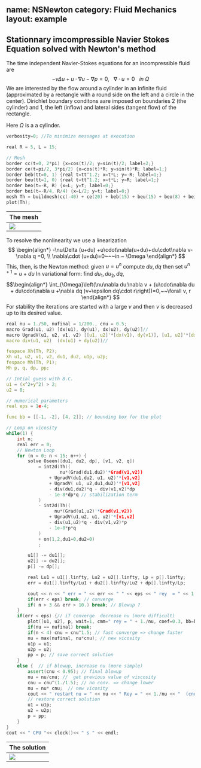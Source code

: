 name: NSNewton
category: Fluid Mechanics
layout: example
---

## Stationnary imcompressible Navier Stokes Equation solved with Newton's method 
The time independent Navier-Stokes equations for an incompressible fluid are
$$
-\nu\Delta u +u\cdot\nabla u -\nabla p =0,~~~\nabla\cdot u=0~~~in ~ \Omega
$$
We are interested by the flow around a cylinder in an infinite fluid (approximated by a rectangle with a round side on the left and a circle in the center).
Dirichlet boundary conditons aare imposed on boundaries 2 (the cylinder)  and 1, the left  (inflow) and lateral sides (tangent flow)  of the rectangle.

Here $\Omega$ is a a cylinder.
~~~c++
verbosity=0; //To minimize messages at execution

real R = 5, L = 15;

// Mesh
border cc(t=0, 2*pi) {x=cos(t)/2; y=sin(t)/2; label=2;}
border ce(t=pi/2, 3*pi/2) {x=cos(t)*R; y=sin(t)*R; label=1;}
border beb(tt=0, 1) {real t=tt^1.2; x=t*L; y=-R; label=1;}
border beu(tt=1, 0) {real t=tt^1.2; x=t*L; y=R; label=1;}
border beo(t=-R, R) {x=L; y=t; label=0;}
border bei(t=-R/4, R/4) {x=L/2; y=t; label=0;}
mesh Th = buildmesh(cc(-40) + ce(20) + beb(15) + beu(15) + beo(8) + bei(10));
plot(Th);
~~~~

| The mesh   |
| ---------- |
| ![][_mesh] |

To resolve the nonlinearity we use a linearization
$$
\begin{align*}
-\nu\Delta (u+du) +u\cdot\nabla(u+du)+du\cdot\nabla v-\nabla q =0,
\\
\nabla\cdot (u+du)=0~~~in ~ \Omega
\end{align*}
$$
This, then, is the Newton method:  given $u=u^n$ compute $du,dq$ then set $u^{n+1}=u+du$
In variational form: find $du_1,du_2,dq$,
$$\begin{align*}
\int_{\Omega}\left(\nu\nabla du:\nabla v + (u\cdot\nabla du + du\cdot\nabla u +\nabla dq )v+\epsilon dq\cdot r\right))=0,~~\forall v, r
\end{align*}
$$
For stability the iterations are started with a large $\nu$ and then $\nu$ is decreased up to its desired value.
~~~c++
real nu = 1./50, nufinal = 1/200., cnu = 0.5;
macro Grad(u1, u2) [dx(u1), dy(u1), dx(u2), dy(u2)]//
macro UgradV(u1, u2, v1, v2) [[u1, u2]'*[dx(v1), dy(v1)], [u1, u2]'*[dx(v2), dy(v2)] ]//
macro div(u1, u2)  (dx(u1) + dy(u2))//

fespace Xh(Th, P2);
Xh u1, u2, v1, v2, du1, du2, u1p, u2p;
fespace Mh(Th, P1);
Mh p, q, dp, pp;

// Intial guess with B.C.
u1 = (x^2+y^2) > 2;
u2 = 0;

// numerical parameters
real eps = 1e-4;

func bb = [[-1, -2], [4, 2]]; // bounding box for the plot

// Loop on vicosity
while(1) {
	int n;
	real err = 0;
	// Newton Loop
	for (n = 0; n < 15; n++) {
		solve Oseen([du1, du2, dp], [v1, v2, q])
			= int2d(Th)(
					nu*(Grad(du1,du2)'*Grad(v1,v2))
				+ UgradV(du1,du2, u1, u2)'*[v1,v2]
				+ UgradV( u1, u2,du1,du2)'*[v1,v2]
				- div(du1,du2)*q - div(v1,v2)*dp
				- 1e-8*dp*q // stabilization term
			)
			- int2d(Th)(
				  nu*(Grad(u1,u2)'*Grad(v1,v2))
				+ UgradV(u1,u2, u1, u2)'*[v1,v2]
				- div(u1,u2)*q - div(v1,v2)*p
				- 1e-8*p*q
			)
			+ on(1,2,du1=0,du2=0)
			;

		u1[] -= du1[];
		u2[] -= du2[];
		p[] -= dp[];

		real Lu1 = u1[].linfty, Lu2 = u2[].linfty, Lp = p[].linfty;
		err = du1[].linfty/Lu1 + du2[].linfty/Lu2 + dp[].linfty/Lp;

		cout << n << " err = " << err << " " << eps << " rey  = " << 1./nu << endl;
		if(err < eps) break; // converge
		if( n > 3 && err > 10.) break; // Blowup ?
	}
	if(err < eps) {// if converge  decrease nu (more difficult)
		plot([u1, u2], p, wait=1, cmm=" rey = " + 1./nu, coef=0.3, bb=bb);
		if(nu == nufinal) break;
		if(n < 4) cnu = cnu^1.5; // fast converge => change faster
		nu = max(nufinal, nu*cnu); // new vicosity
		u1p = u1;
		u2p = u2;
		pp = p; // save correct solution
	}
	else {  // if blowup, increase nu (more simple)
		assert(cnu < 0.95); // final blowup
		nu = nu/cnu; //  get previous value of viscosity
		cnu = cnu^(1./1.5); // no conv. => change lower
		nu = nu* cnu;  // new vicosity
		cout << " restart nu = " << nu << " Rey = " << 1./nu << "  (cnu = " << cnu << " ) \n";
		// restore correct solution
		u1 = u1p;
		u2 = u2p;
		p = pp;
	}
}
cout << " CPU "<< clock()<< " s " << endl;
~~~
| The solution   |
| -------------- |
| ![][_solution] |

[_mesh]: https://raw.githubusercontent.com/phtournier/ffmdtest/refs/heads/main/md/figures/NSNewton/mesh.png

[_solution]: https://raw.githubusercontent.com/phtournier/ffmdtest/refs/heads/main/md/figures/NSNewton/solution.png